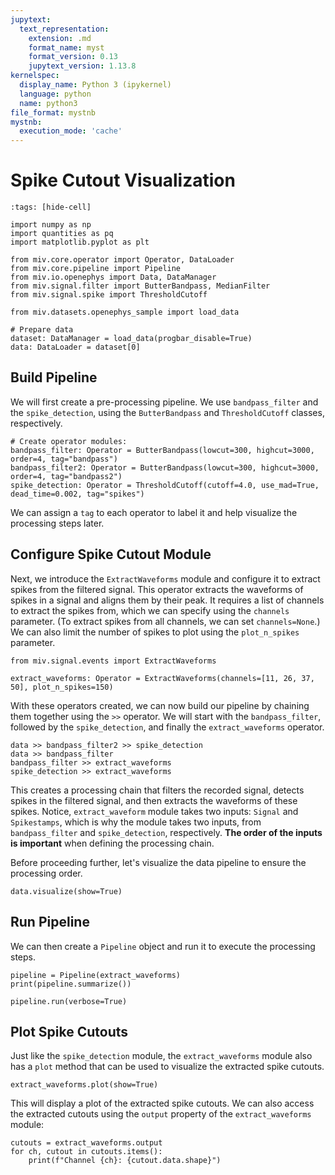 ```yaml
---
jupytext:
  text_representation:
    extension: .md
    format_name: myst
    format_version: 0.13
    jupytext_version: 1.13.8
kernelspec:
  display_name: Python 3 (ipykernel)
  language: python
  name: python3
file_format: mystnb
mystnb:
  execution_mode: 'cache'
---
```


# Spike Cutout Visualization

```{code-cell} ipython3
:tags: [hide-cell]

import numpy as np
import quantities as pq
import matplotlib.pyplot as plt

from miv.core.operator import Operator, DataLoader
from miv.core.pipeline import Pipeline
from miv.io.openephys import Data, DataManager
from miv.signal.filter import ButterBandpass, MedianFilter
from miv.signal.spike import ThresholdCutoff

from miv.datasets.openephys_sample import load_data

# Prepare data
dataset: DataManager = load_data(progbar_disable=True)
data: DataLoader = dataset[0]
```

## Build Pipeline

We will first create a pre-processing pipeline.
We use `bandpass_filter` and the `spike_detection`, using the `ButterBandpass` and `ThresholdCutoff` classes, respectively.

```{code-cell} ipython3
# Create operator modules:
bandpass_filter: Operator = ButterBandpass(lowcut=300, highcut=3000, order=4, tag="bandpass")
bandpass_filter2: Operator = ButterBandpass(lowcut=300, highcut=3000, order=4, tag="bandpass2")
spike_detection: Operator = ThresholdCutoff(cutoff=4.0, use_mad=True, dead_time=0.002, tag="spikes")
```

We can assign a `tag` to each operator to label it and help visualize the processing steps later.

## Configure Spike Cutout Module

Next, we introduce the `ExtractWaveforms` module and configure it to extract spikes from the filtered signal.
This operator extracts the waveforms of spikes in a signal and aligns them by their peak.
It requires a list of channels to extract the spikes from, which we can specify using the `channels` parameter. (To extract spikes from all channels, we can set `channels=None`.)
We can also limit the number of spikes to plot using the `plot_n_spikes` parameter.

```{code-cell} ipython3
from miv.signal.events import ExtractWaveforms

extract_waveforms: Operator = ExtractWaveforms(channels=[11, 26, 37, 50], plot_n_spikes=150)
```

With these operators created, we can now build our pipeline by chaining them together using the `>>` operator.
We will start with the `bandpass_filter`, followed by the `spike_detection`, and finally the `extract_waveforms` operator.

```{code-cell} ipython3
data >> bandpass_filter2 >> spike_detection
data >> bandpass_filter
bandpass_filter >> extract_waveforms
spike_detection >> extract_waveforms
```

This creates a processing chain that filters the recorded signal, detects spikes in the filtered signal, and then extracts the waveforms of these spikes.
Notice, `extract_waveform` module takes two inputs: `Signal` and `Spikestamps`, which is why the module takes two inputs, from `bandpass_filter` and `spike_detection`, respectively.
**The order of the inputs is important** when defining the processing chain.

Before proceeding further, let's visualize the data pipeline to ensure the processing order.

```{code-cell} ipython3
data.visualize(show=True)
```

## Run Pipeline

We can then create a `Pipeline` object and run it to execute the processing steps.

```{code-cell} ipython3
pipeline = Pipeline(extract_waveforms)
print(pipeline.summarize())

pipeline.run(verbose=True)
```

## Plot Spike Cutouts

Just like the `spike_detection` module, the `extract_waveforms` module also has a `plot` method that can be used to visualize the extracted spike cutouts.

```{code-cell} ipython3
extract_waveforms.plot(show=True)
```

This will display a plot of the extracted spike cutouts. We can also access the extracted cutouts using the `output` property of the `extract_waveforms` module:

```{code-cell} ipython3
cutouts = extract_waveforms.output
for ch, cutout in cutouts.items():
    print(f"Channel {ch}: {cutout.data.shape}")
```
